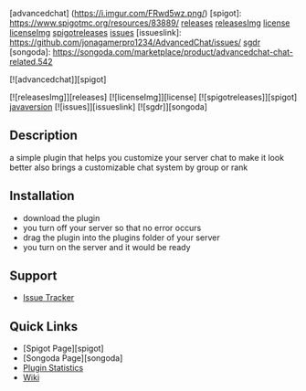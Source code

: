 [advancedchat] (https://i.imgur.com/FRwd5wz.png/)
[spigot]: https://www.spigotmc.org/resources/83889/
[releases](https://github.com/jonagamerpro1234/AdvancedChat/releases/latest)
[releasesImg](https://img.shields.io/github/v/release/jonagamerpro1234/AdvancedChat.svg?include_prereleases&label=git-releases&style=flat-square/)
[license]( https://github.com/jonagamerpro1234/AdvancedChat/blob/master/LICENSE)
[licenseImg](https://img.shields.io/github/license/jonagamerpro1234/AdvancedChat.svg?style=flat-square/)
[spigotreleases](https://img.shields.io/spiget/version/83889?color=green&label=spigot-releases&style=flat-square/)
[issues](https://img.shields.io/github/issues/jonagamerpro1234/AdvancedChat.svg?color=yellow&style=flat-square/)
[issueslink]: https://github.com/jonagamerpro1234/AdvancedChat/issues/
[sgdr](https://img.shields.io/badge/songoda--release-v1.5.6-9cf?style=flat-square/)
[songoda]: https://songoda.com/marketplace/product/advancedchat-chat-related.542
 
[![advancedchat]][spigot]

[![releasesImg]][releases] [![licenseImg]][license] [![spigotreleases]][spigot] [javaversion](https://img.shields.io/badge/Java-8%2B-red?style=flat-square/) [![issues]][issueslink] [![sgdr]][songoda]

## Description
a simple plugin that helps you customize your server chat to make it look better also brings a customizable chat system by group or rank

## Installation
* download the plugin
* you turn off your server so that no error occurs
* drag the plugin into the plugins folder of your server
* you turn on the server and it would be ready

## Support
* [Issue Tracker](https://github.com/jonagamerpro1234/AdvancedChat/issues)

## Quick Links
* [Spigot Page][spigot]
* [Songoda Page][songoda]
* [Plugin Statistics](https://bstats.org/plugin/bukkit/AdvancedChat/8826)
* [Wiki](https://jonagamerpro1234.gitbook.io/advancedchat/)



